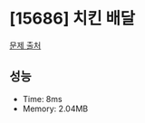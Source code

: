 # [15686] 치킨 배달

[문제 출처](https://www.acmicpc.net/problem/15686)

## 성능

- Time: 8ms
- Memory: 2.04MB